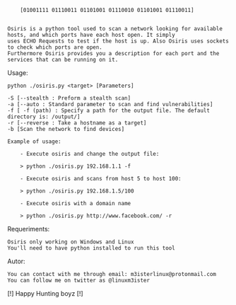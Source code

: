 
        [01001111 01110011 01101001 01110010 01101001 01110011] 
		

	Osiris is a python tool used to scan a network looking for available hosts, and which ports have each host open. It simply 
	uses ECHO Requests to test if the host is up. Also Osiris uses sockets to check which ports are open.
	Furthermore Osiris provides you a description for each port and the services that can be running on it.

Usage: 

	python ./osiris.py <target> [Parameters]
	
	-S [--stealth : Preform a stealth scan]
	-a [--auto : Standard parameter to scan and find vulnerabilities]
	-f [ -f (path) : Specify a path for the output file. The default directory is: /output/]
	-r [--reverse : Take a hostname as a target]
	-b [Scan the network to find devices]
	
	Example of usage:
		
		- Execute osiris and change the output file:
		
		> python ./osiris.py 192.168.1.1 -f 
	
		- Execute osiris and scans from host 5 to host 100:
		
		> python ./osiris.py 192.168.1.5/100 
		
		- Execute osiris with a domain name 
		
		> python ./osiris.py http://www.facebook.com/ -r
		
Requeriments:
	
	Osiris only working on Windows and Linux
	You'll need to have python installed to run this tool

Autor:
	
	You can contact with me through email: m3isterlinux@protonmail.com
	You can follow me on twitter as @linuxm3ister
	
[!] Happy Hunting boyz [!]
	
